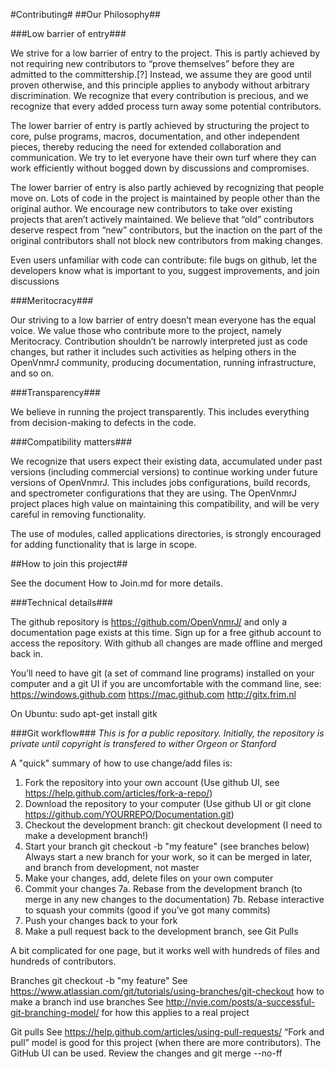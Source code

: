 #Contributing#
##Our Philosophy##

###Low barrier of entry###

We strive for a low barrier of entry to the project. This is partly achieved by not requiring new contributors to “prove themselves” before they are admitted to the committership.[?] Instead, we assume they are good until proven otherwise, and this principle applies to anybody without 
arbitrary discrimination. We recognize that every contribution is precious, and we recognize that every added process turn away some potential contributors.

The lower barrier of entry is partly achieved by structuring the project to core, pulse programs, macros, documentation, and other independent pieces, thereby reducing the need for extended collaboration and communication. We try to let everyone have their own turf where they can work efficiently without bogged down by discussions and compromises. 

The lower barrier of entry is also partly achieved by recognizing that people move on. Lots of code in the project is maintained by people other than the original author. We encourage new contributors to take over existing projects that aren’t actively maintained. We believe that “old” contributors deserve respect from “new” contributors, but the inaction on the part of the original contributors shall not block new contributors from making changes.

Even users unfamiliar with code can contribute: file bugs on github, let the developers know what is important to you, suggest improvements, and join discussions

###Meritocracy###

Our striving to a low barrier of entry doesn’t mean everyone has the equal voice. We value those who contribute more to the project, namely Meritocracy. Contribution shouldn’t be narrowly interpreted just as code changes, but rather it includes such activities as helping others in the OpenVnmrJ community, producing documentation, running infrastructure, and so on.

###Transparency###

We believe in running the project transparently. This includes everything from decision-making to defects in the code.

###Compatibility matters###

We recognize that users expect their existing data, accumulated under past versions (including commercial versions) to continue working under future versions of OpenVnmrJ. This includes jobs configurations, build records, and spectrometer configurations that they are using. The OpenVnmrJ project places high value on maintaining this compatibility, and will be very careful in removing functionality.

The use of modules, called applications directories, is strongly encouraged for adding functionality that is large in scope.

##How to join this project##

See the document How to Join.md for more details.

###Technical details###

The github repository is https://github.com/OpenVnmrJ/ and only a documentation page exists at this time. Sign up for a free github account to access the repository. With github all changes are made offline and merged back in.

You’ll need to have git (a set of command line programs) installed on your computer and a git UI if you are uncomfortable with the command line, see:
https://windows.github.com 
https://mac.github.com
http://gitx.frim.nl

On Ubuntu: sudo apt-get install gitk

###Git workflow###
_This is for a public repository. Initially, the repository is private until copyright is transfered to wither Orgeon or Stanford_

A "quick" summary of how to use change/add files is:

1. Fork the repository into your own account (Use github UI, see https://help.github.com/articles/fork-a-repo/)
2. Download the repository to your computer (Use github UI or git clone https://github.com/YOURREPO/Documentation.git)
3. Checkout the development branch: git checkout development (I need to make a development branch!)
4. Start your branch git checkout -b "my feature" (see branches below) Always start a new branch for your work, so it can be merged in later, and branch from development, not master
5. Make your changes, add, delete files on your own computer
6. Commit your changes
7a. Rebase from the development branch (to merge in any new changes to the documentation)
7b. Rebase interactive to squash your commits (good if you’ve got many commits)
8. Push your changes back to your fork
9. Make a pull request back to the development branch, see Git Pulls

 A bit complicated for one page, but it works well with hundreds of files and hundreds of contributors.


Branches
git checkout -b "my feature"
See https://www.atlassian.com/git/tutorials/using-branches/git-checkout how to make a branch ind use branches
See http://nvie.com/posts/a-successful-git-branching-model/ for how this applies to a real project

Git pulls
See https://help.github.com/articles/using-pull-requests/
“Fork and pull” model is good for this project (when there are more contributors).
The GitHub UI can be used. Review the changes and 
git merge --no-ff <branch>


